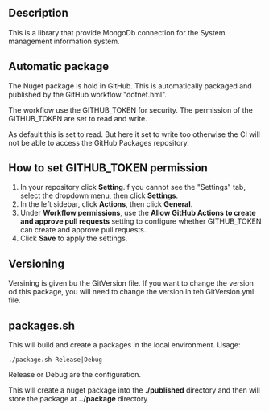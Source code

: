 ## Description

This is a library that provide MongoDb connection for the System management information system.

## Automatic package
The Nuget package is hold in GitHub. This is automatically packaged and published by the GitHub workflow "dotnet.hml".

The workflow use the GITHUB_TOKEN for security. The permission of the GITHUB_TOKEN are set to read and write. 

As default this is set to read. But here it set to write too otherwise the CI will not be able to access the GitHub Packages repository.

## How to set GITHUB_TOKEN permission

1.  In your repository click **Setting**.If you cannot see the "Settings" tab, select the  dropdown menu, then click **Settings**.
2.  In the left sidebar, click  **Actions**, then click **General**.
3.  Under **Workflow permissions**, use the **Allow GitHub Actions to create and approve pull requests** setting to configure whether GITHUB_TOKEN can create and approve pull requests.
4.  Click **Save** to apply the settings.

## Versioning

Versining is given bu the GitVersion file. If you want to change the version od this package, you will need to change the version in teh GitVersion.yml file.

## packages.sh

This will build and create a packages in the local environment.
Usage:

```
./package.sh Release|Debug
```
Release or Debug are the configuration.

This will create a nuget package into the **./published** directory and then will store the package at **../package** directory
